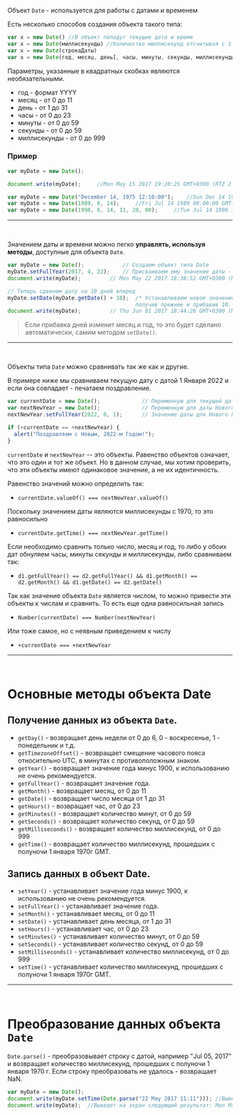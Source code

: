 Объект `Date` - используется для работы с датами и временем

Есть несколько способов создания объекта такого типа:

```JavaScript
var x = new Date() //В объект попадут текущие дата и время
var x = new Date(миллисекунды) //Количество миллисекунд отсчитывая с 1 января 1970г
var x = new Date(строкаДаты)
var x = new Date(год, месяц, день[, часы, минуты, секунды, миллисекунды])
```

Параметры, указанные в квадратных скобках являются необязательными.

+ год - формат YYYY
+ месяц - от 0 до 11
+ день - от 1 до 31
+ часы - от 0 до 23
+ минуты - от 0 до 59
+ секунды - от 0 до 59
+ миллисекунды - от 0 до 999

### **Пример**

```JavaScript
var myDate = new Date();

document.write(myDate);     //Mon May 15 2017 19:20:25 GMT+0300 (RTZ 2 (зима))

var myDate = new Date("December 14, 1975 12:10:00");    //Sun Dec 14 1975 12:10:00 GMT+0300 (RTZ 2 (зима))
var myDate = new Date(1989, 6, 14);     //Fri Jul 14 1989 00:00:00 GMT+0400 (RTZ 2 (лето))
var myDate = new Date(1998, 6, 14, 11, 20, 00);     //Tue Jul 14 1998 11:20:00 GMT+0400 (RTZ 2 (лето)) 
```
___

<br>

Значением даты и времени можно легко **управлять, используя методы**, доступные для объекта `Date`.

```JavaScript
var myDate = new Date();            // Создаем объект типа Date
myDate.setFullYear(2017, 4, 22);    // Присваиваем ему значение даты - 22 мая 2017
document.write(myDate);         // Mon May 22 2017 18:38:52 GMT+0300 (Москва, стандартное время)

// Теперь сдвинем дату на 10 дней вперед
myDate.setDate(myDate.getDate() + 10);  /* Устанавливаем новое значение даты, 
                                        получив прежнее и прибавив 10. */
document.write(myDate);         // Thu Jun 01 2017 18:44:26 GMT+0300 (Москва, стандартное время)
```

> Если прибавка дней изменит месяц и год, то это будет сделано автоматически, самим методом `setDate()`.
____

<br>

Объекты типа `Date` можно сравнивать так же как и другие.

В примере ниже мы сравниваем текущую дату с датой 1 Января 2022 и если она совпадает - печатаем поздравление.

```JavaScript
var currentDate = new Date();             // Переменную для текущей даты
var nextNewYear = new Date();             // Переменную для даты Нового Года
nextNewYear.setFullYear(2022, 0, 1);      // Значение даты для Нового Года - 1 января 2022

if (+currentDate == +nextNewYear) {
  alert("Поздравляем с Новым, 2022-м Годом!");
}
```

`currentDate` и `nextNewYear` -- это объекты. Равенство объектов означает, что это один и тот же объект. Но в данном случае, мы хотим проверить, что эти объекты имеют одинаковое значение, а не их идентичность. 

Равенство значений можно определить так:

+ `currentDate.valueOf() === nextNewYear.valueOf()`

Поскольку значением даты являются миллисекунды с 1970, то это равносильно

+ `currentDate.getTime() === nextNewYear.getTime()`

Если необходимо сравнить только число, месяц и год, то либо у обоих дат обнуляем часы, минуты секунды и миллисекунды, либо сравниваем так:

+ `d1.getFullYear() == d2.getFullYear() && d1.getMonth() == d2.getMonth() && d1.getDate() == d2.getDate()`

Так как значение объекта `Date` является числом, то можно привести эти объекты к числам и сравнить. То есть еще одна равносильная запись

+ `Number(currentDate) === Number(nextNewYear)`

Или тоже самое, но с неявным приведением к числу

+ `+currentDate === +nextNewYear`
___

<br>

# Основные методы объекта Date

## **Получение данных** из объекта `Date`.

+ `getDay()` - возвращает день недели от 0 до 6, 0 - воскресенье, 1 - понедельник и т.д.
+ `getTimezoneOffset()` - возвращает смещение часового пояса  относительно UTC, в минутах с противоположным знаком.
+ `getYear()` - возвращает значение года минус 1900, к использованию не очень рекомендуется.
+ `getFullYear()` -  возвращает значение года.
+ `getMonth()` - возвращает месяц, от 0 до 11
+ `getDate()` - возвращает число месяца от 1 до 31
+ `getHours()` - возвращает час, от 0 до 23
+ `getMinutes()` - возвращает количество минут, от 0 до 59
+ `getSeconds()` - возвращает количество секунд, от 0 до 59
+ `getMilliseconds()` - возвращает количество миллисекунд, от 0 до 999
+ `getTime()` - возвращает количество миллисекунд, прошедших с полуночи 1 января 1970г GMT.

## **Запись данных** в объект Date.

+ `setYear()` - устанавливает значение года минус 1900, к использованию не очень рекомендуется.
+ `setFullYear()` - устанавливает значение года.
+ `setMonth()` - устанавливает месяц, от 0 до 11
+ `setDate()` - устанавливает день месяца, от 1 до 31
+ `setHours()` - устанавливает час, от 0 до 23
+ `setMinutes()` - устанавливает количество минут, от 0 до 59
+ `setSeconds()` - устанавливает количество секунд, от 0 до 59
+ `setMilliseconds()` - устанавливает количество миллисекунд, от 0 до 999
+ `setTime()` - устанавливает количество миллисекунд, прошедших с полуночи 1 января 1970г GMT.
___

<br>

# **Преобразование данных** объекта `Date`

`Date.parse()` - преобразовывает строку с датой, например "Jul 05, 2017" и возвращает количество миллисекунд, прошедших с полуночи 1 января 1970 г. Если строку преобразовать не удалось - возвращает NaN.

```JavaScript
var myDate = new Date();
document.write(myDate.setTime(Date.parse("22 May 2017 11:11"))); //Выведет на экран "1495613460000"
document.write(myDate);  //Выведет на экран следующий результат: Mon May 22 2017 11:11:00 GMT+0300 (RTZ 2 (зима))
```


